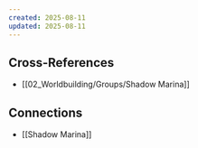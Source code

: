 ```yaml
---
created: 2025-08-11
updated: 2025-08-11
---
```




## Cross-References

- [[02_Worldbuilding/Groups/Shadow Marina]]


## Connections

- [[Shadow Marina]]
